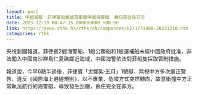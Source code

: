 ```yaml
---
layout: post
title: 中國海警：菲律賓船隻故意衝撞中國海警艇　責任完全在菲方
date: 2023-12-10 08:47:15.000000000 +08:00
link: https://news.rthk.hk/rthk/ch/component/k2/1731488-20231210.htm
categories: rthk
---
```


央視新聞報道，菲律賓2艘海警船、1艘公務船和1艘運補船未經中國政府批准，非法闖入中國南沙群島仁愛礁鄰近海域，中國海警依法對菲船隻採取管制措施。

報道說，今早6點半過後，菲律賓「尤娜紮·五月」1號艇，無視中方多次嚴正警告，違反《國際海上避碰規則》，以不專業、危險方式突然轉向，故意衝撞中方正常執法航行的海警艇，導致發生刮蹭，責任完全在菲方。
